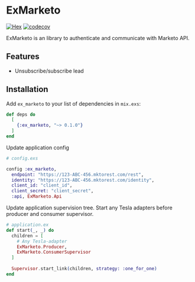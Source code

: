 # ExMarketo

[![Hex](https://img.shields.io/hexpm/v/ex_marketo)](https://hex.pm/packages/ex_marketo) [![codecov](https://codecov.io/gh/bumpah/ex_marketo/branch/main/graph/badge.svg?token=JDHE8SNYID)](https://codecov.io/gh/bumpah/ex_marketo)

ExMarketo is an library to authenticate and communicate with Marketo API.

## Features

- Unsubscribe/subscribe lead 

## Installation

Add `ex_marketo` to your list of dependencies in `mix.exs`:

```elixir
def deps do
  [
    {:ex_marketo, "~> 0.1.0"}
  ]
end
```

Update application config

```elixir
# config.exs

config :ex_marketo,
  endpoint: "https://123-ABC-456.mktorest.com/rest",
  identity: "https://123-ABC-456.mktorest.com/identity",
  client_id: "client_id",
  client_secret: "client_secret",
  :api, ExMarketo.Api
```

Update application supervision tree. Start any Tesla adapters before producer and consumer supervisor.
```elixir
# application.ex
def start(_, _) do
  children = [
    # Any Tesla-adapter
    ExMarketo.Producer,
    ExMarketo.ConsumerSupervisor
  ]
  
  Supervisor.start_link(children, strategy: :one_for_one)
end
```
